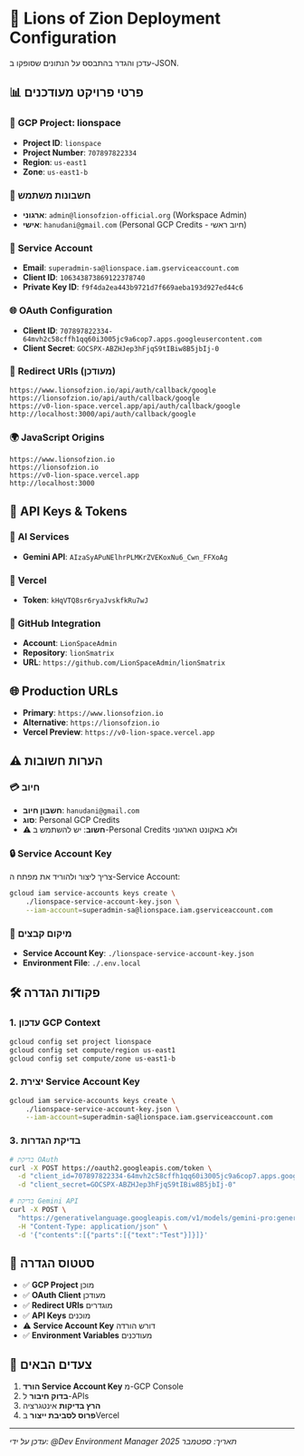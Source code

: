 # 🚀 Lions of Zion Deployment Configuration

עדכן והגדר בהתבסס על הנתונים שסופקו ב-JSON.

## 📊 פרטי פרויקט מעודכנים

### 🏢 **GCP Project: lionspace**
- **Project ID**: `lionspace`
- **Project Number**: `707897822334`
- **Region**: `us-east1`
- **Zone**: `us-east1-b`

### 👤 **חשבונות משתמש**
- **ארגוני**: `admin@lionsofzion-official.org` (Workspace Admin)
- **אישי**: `hanudani@gmail.com` (Personal GCP Credits - חיוב ראשי)

### 🔑 **Service Account**
- **Email**: `superadmin-sa@lionspace.iam.gserviceaccount.com`
- **Client ID**: `106343873869122378740`
- **Private Key ID**: `f9f4da2ea443b9721d7f669aeba193d927ed44c6`

### 🌐 **OAuth Configuration**
- **Client ID**: `707897822334-64mvh2c58cffh1qq60i3005jc9a6cop7.apps.googleusercontent.com`
- **Client Secret**: `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`

### 🔗 **Redirect URIs** (מעודכן)
```
https://www.lionsofzion.io/api/auth/callback/google
https://lionsofzion.io/api/auth/callback/google  
https://v0-lion-space.vercel.app/api/auth/callback/google
http://localhost:3000/api/auth/callback/google
```

### 🌍 **JavaScript Origins**
```
https://www.lionsofzion.io
https://lionsofzion.io
https://v0-lion-space.vercel.app
http://localhost:3000
```

## 🔧 **API Keys & Tokens**

### 🤖 **AI Services**
- **Gemini API**: `AIzaSyAPuNElhrPLMKrZVEKoxNu6_Cwn_FFXoAg`

### 🚀 **Vercel**
- **Token**: `kHqVTQ8sr6ryaJvskfkRu7wJ`


### 🔗 **GitHub Integration**
- **Account**: `LionSpaceAdmin`
- **Repository**: `lionSmatrix`
- **URL**: `https://github.com/LionSpaceAdmin/lionSmatrix`

## 🌐 **Production URLs**
- **Primary**: `https://www.lionsofzion.io`
- **Alternative**: `https://lionsofzion.io`
- **Vercel Preview**: `https://v0-lion-space.vercel.app`

## ⚠️ **הערות חשובות**

### 💳 **חיוב**
- **חשבון חיוב**: `hanudani@gmail.com`
- **סוג**: Personal GCP Credits
- **⚠️ חשוב**: יש להשתמש ב-Personal Credits ולא באקונט הארגוני

### 🔒 **Service Account Key**
צריך ליצור ולהוריד את מפתח ה-Service Account:
```bash
gcloud iam service-accounts keys create \
    ./lionspace-service-account-key.json \
    --iam-account=superadmin-sa@lionspace.iam.gserviceaccount.com
```

### 📁 **מיקום קבצים**
- **Service Account Key**: `./lionspace-service-account-key.json`
- **Environment File**: `./.env.local`

## 🛠️ **פקודות הגדרה**

### 1. עדכון GCP Context
```bash
gcloud config set project lionspace
gcloud config set compute/region us-east1
gcloud config set compute/zone us-east1-b
```

### 2. יצירת Service Account Key
```bash
gcloud iam service-accounts keys create \
    ./lionspace-service-account-key.json \
    --iam-account=superadmin-sa@lionspace.iam.gserviceaccount.com
```

### 3. בדיקת הגדרות
```bash
# בדיקת OAuth
curl -X POST https://oauth2.googleapis.com/token \
  -d "client_id=707897822334-64mvh2c58cffh1qq60i3005jc9a6cop7.apps.googleusercontent.com" \
  -d "client_secret=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"

# בדיקת Gemini API
curl -X POST \
  "https://generativelanguage.googleapis.com/v1/models/gemini-pro:generateContent?key=AIzaSyAPuNElhrPLMKrZVEKoxNu6_Cwn_FFXoAg" \
  -H "Content-Type: application/json" \
  -d '{"contents":[{"parts":[{"text":"Test"}]}]}'
```

## 🚦 **סטטוס הגדרה**

- ✅ **GCP Project** מוכן
- ✅ **OAuth Client** מעודכן
- ✅ **Redirect URIs** מוגדרים
- ✅ **API Keys** מוכנים
- ⚠️ **Service Account Key** דורש הורדה
- ✅ **Environment Variables** מעודכנים

## 🔄 **צעדים הבאים**

1. **הורד Service Account Key** מ-GCP Console
2. **בדוק חיבור** ל-APIs
3. **הרץ בדיקות** אינטגרציה
4. **פרוס לסביבת ייצור** בVercel

---

*עדכן על ידי: @Dev Environment Manager*
*תאריך: ספטמבר 2025*